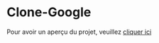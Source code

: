 # Clone-Google

Pour avoir un aperçu du projet, veuillez <a href="https://clementcarpot.github.io/Clone-Google/" target="_blank">cliquer ici</a>
